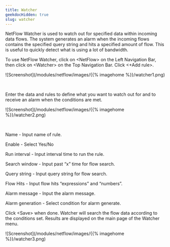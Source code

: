 ```yaml
---
title: Watcher
geekdocHidden: true
slug: watcher
---
```


NetFlow Watcher is used to watch out for specified data within incoming data flows.  The system generates an alarm when the incoming flows contains the specified query string and hits a specified amount of flow. This is useful to quickly detect what is using a lot of bandwidth.

To use NetFlow Watcher, click on \<NetFlow> on the Left Navigation Bar, then click on \<Watcher> on the Top Navigation Bar. Click <+Add rule>.

![Screenshot](/modules/netflow/images/{{% imagehome %}}/watcher1.png)

&nbsp;

Enter the data and rules to define what you want to watch out for and to receive an alarm when the conditions are met.

![Screenshot](/modules/netflow/images/{{% imagehome %}}/watcher2.png)

&nbsp;

Name - Input name of rule.

Enable - Select Yes/No

Run interval - Input interval time to run the rule.

Search window - Input past “x” time for flow search.

Query string - Input query string for flow search.

Flow Hits - Input flow hits “expressions” and “numbers”.

Alarm message - Input the alarm message.

Alarm generation - Select condition for alarm generate.

Click \<Save> when done. Watcher will search the flow data according to the conditions set. Results are displayed on the main page of the Watcher menu.

![Screenshot](/modules/netflow/images/{{% imagehome %}}/watcher3.png)
